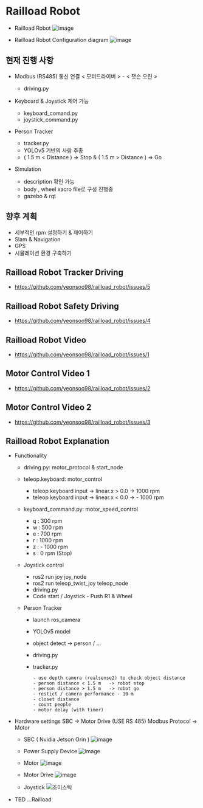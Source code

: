 # Railload Robot

- Railload Robot
![image](https://github.com/yeonsoo98/railload_robot/assets/77741178/2e4c9d33-f0f7-4fb6-9630-87f6e2bd7863)

- Railload Robot Configuration diagram
![image](https://github.com/yeonsoo98/railload_robot/assets/77741178/8b5c6f9b-8a1c-41a9-9145-8ef78f15772a)




## 현재 진행 사항
- Modbus (RS485) 통신 연결 < 모터드라이버 > - < 잿슨 오린 >
  - driving.py
    
- Keyboard & Joystick 제어 가능
  - keyboard_comand.py
  - joystick_command.py
    
- Person Tracker
  - tracker.py
  - YOLOv5 기반의 사람 추종
  - ( 1.5 m < Distance ) => Stop & ( 1.5 m > Distance ) => Go
 
    
- Simulation
  - description 확인 가능
  - body , wheel xacro file로 구성 진행중
  - gazebo & rqt 

## 향후 계획
- 세부적인 rpm 설정하기 & 제어하기
- Slam & Navigation
- GPS 
- 시뮬레이션 환경 구축하기

## Railload Robot Tracker Driving 
- https://github.com/yeonsoo98/railload_robot/issues/5

## Railload Robot Safety Driving
- https://github.com/yeonsoo98/railload_robot/issues/4

## Railload Robot Video 
- https://github.com/yeonsoo98/railload_robot/issues/1 

## Motor Control Video 1
- https://github.com/yeonsoo98/railload_robot/issues/2

## Motor Control Video 2
- https://github.com/yeonsoo98/railload_robot/issues/3


## Railload Robot Explanation
* Functionality
  * driving.py: motor_protocol & start_node
  
  
  * teleop.keyboard: motor_control
    - teleop keyboard input -> linear.x > 0.0 -> 1000 rpm
    - teleop keyboard input -> linear.x < 0.0 -> - 1000 rpm
    
    
    
  * keyboard_command.py: motor_speed_control
    - q : 300 rpm
    - w : 500 rpm
    - e : 700 rpm
    - r : 1000 rpm
    - z : - 1000 rpm
    - s : 0 rpm (Stop)
    
    
    
  * Joystick control
    - ros2 run joy joy_node 
    - ros2 run teleop_twist_joy teleop_node
    - driving.py
    - Code start / Joystick -  Push R1 & Wheel

  * Person Tracker
      - launch ros_camera
      - YOLOv5 model 
      - object detect -> person / ... 
      - driving.py 
      - tracker.py
      
            - use depth camera (realsense2) to check object distance
            - person distance < 1.5 m   -> robot stop 
            - person distance > 1.5 m   -> robot go 
            - restict / camera performance - 10 m
            - closet distance 
            - count people
            - motor delay (with timer)

* Hardware settings 
SBC -> Motor Drive (USE RS 485) Modbus Protocol -> Motor 

  * SBC ( Nvidia Jetson Orin )
![image](https://user-images.githubusercontent.com/77741178/224618275-10c6d570-fa22-433d-9831-7383f32426c2.png)

   * Power Supply Device
![image](https://user-images.githubusercontent.com/77741178/224618244-44db1496-8302-4cf3-af5c-9057796d6f1b.png)

   * Motor
![image](https://user-images.githubusercontent.com/77741178/224618255-6d390bf3-1917-4afb-940e-30888b9c135a.png)   

   * Motor Drive
![image](https://user-images.githubusercontent.com/77741178/224618265-b069b8f8-3a3d-48df-b604-611ab070acca.png)

   * Joystick
![조이스틱](https://user-images.githubusercontent.com/77741178/227871724-d1294560-3b27-4d87-95a4-6c7b3c2d1ae8.jpeg)


- TBD ...Railload
